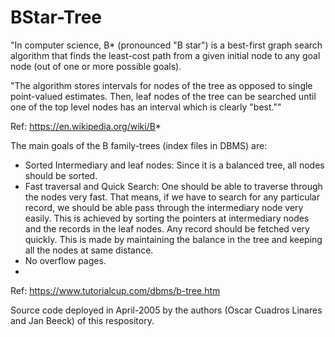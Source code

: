 # BStar-Tree
"In computer science, B* (pronounced "B star") is a best-first graph search algorithm that finds the least-cost path from a given initial node to any goal node (out of one or more possible goals).

"The algorithm stores intervals for nodes of the tree as opposed to single point-valued estimates. Then, leaf nodes of the tree can be searched until one of the top level nodes has an interval which is clearly "best.""

Ref: https://en.wikipedia.org/wiki/B*

The main goals of the B family-trees (index files in DBMS) are:
- Sorted Intermediary and leaf nodes: Since it is a balanced tree, all nodes should be sorted.
- Fast traversal and Quick Search: One should be able to traverse through the nodes very fast. That means, if we have to search for any particular record, we should be able pass through the intermediary node very easily.  This is achieved by sorting the pointers at intermediary nodes and the records in the leaf nodes. Any record should be fetched very quickly.  This is made by maintaining the balance in the tree and keeping all the nodes at same distance.
- No overflow pages.
-
Ref: https://www.tutorialcup.com/dbms/b-tree.htm

Source code deployed in April-2005 by the authors (Oscar Cuadros Linares and Jan Beeck) of this respository.

